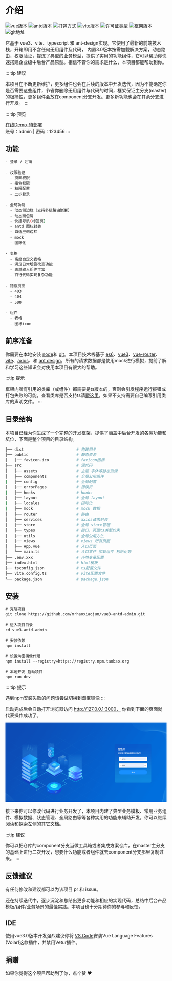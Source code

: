 # 介绍

![vue版本](https://img.shields.io/badge/vue-3.2.31-brightgreen.svg) ![antd版本](https://img.shields.io/badge/ant--design-2.2.6-brightgreen.svg) ![打包方式](https://img.shields.io/badge/build-rollup-brightgreen.svg) ![vite版本](https://img.shields.io/badge/vite-2.4.0-brightgreen.svg) ![许可证类型](https://img.shields.io/badge/license-MIT-brightgreen.svg) ![框架版本](https://img.shields.io/badge/release-v1.0.0-blue) ![git地址](https://img.shields.io/badge/Stars-go-lightgrey?logo=github&style=social)

它基于 vue3、vite、typescript 和 ant-design实现。它使用了最新的前端技术栈，开箱即用不含任何无用组件及代码， 内置3.0版本按需加载解决方案，动态路由，权限验证，提炼了典型的业务模型，提供了实用的功能组件，它可以帮助你快速搭建企业级中后台产品原型。相信不管你的需求是什么，本项目都能帮助到你。

::: tip 建议

本项目在不断更新维护，更多组件也会在后续的版本中开发迭代，因为不能确定你是否需要这些组件，节省你删除无用组件与代码的时间，框架保证主分支(master)的极简性，更多组件会放在component分支开发。更多新功能也会在其余分支进行开发。
:::

::: tip 预览

[在线Demo-待部署](xxx)  
账号：admin | 密码：123456
:::

## 功能

``` sh
- 登录 / 注销

- 权限验证
  - 页面权限
  - 指令权限
  - 权限配置
  - 二步登录

- 全局功能
  - 动态侧边栏（支持多级路由嵌套）
  - 动态面包屑
  - 快捷导航(标签页)
  - antd 图标封装
  - 自适应侧边栏
  - mock
  - 国际化

- 表格
  - 高度自定义表格
  - 满足日常增删改查功能
  - 表单输入组件丰富
  - 百行代码实现复杂功能

- 错误页面
  - 403
  - 404
  - 500

- 组件
  - 表格
  - 图标icon

```

## 前序准备

你需要在本地安装 [node](https://nodejs.org/en/)和 [git](https://git-scm.com/)。本项目技术栈基于 [es6](https://es6.ruanyifeng.com/)、[vue3](https://v3.cn.vuejs.org/)、[vue-router](https://next.router.vuejs.org/zh/)、[vite](https://vitejs.cn/)、[axios](http://www.axios-js.com/zh-cn/docs/)、和 [ant design](https://2x.antdv.com/docs/vue/introduce-cn/)，所有的请求数据都是使用mock进行模拟，提前了解和学习这些知识会对使用本项目有很大的帮助。

:::tip 提示

框架内所有引用的类库（或组件）都需要是ts版本的，否则会引发程序运行报错或打包失败的可能，查看类库是否支持ts请[戳这里](https://www.typescriptlang.org/dt/search)，如果不支持需要自己编写引用类库的声明文件。
:::

## 目录结构

本项目已经为你生成了一个完整的开发框架，提供了涵盖中后台开发的各类功能和坑位，下面是整个项目的目录结构。

```sh
├── dist                       # 构建相关
├── public                     # 静态资源
│   │── favicon.ico            # favicon图标
├── src                        # 源代码
│   ├── assets                 # 主题 字体等静态资源
│   ├── components             # 全局公用组件
|   ├── config                 # 全局配置
│   ├── errorPages             # 错误页
|   ├── hooks                  # hooks
│   ├── layout                 # 全局 layout
|   ├── locales                # 国际化
|   ├── mock                   # mock 数据
│   ├── router                 # 路由
│   ├── services               # axios请求封装
│   ├── store                  # 全局 store管理
│   ├── types                  # 接口、页面ts类型约束
│   ├── utils                  # 全局公用方法
│   ├── views                  # views 所有页面
│   ├── App.vue                # 入口页面
│   └── main.ts                # 入口文件 加载组件 初始化等
├── .env.xxx                   # 环境变量配置
├── index.html                 # html模板
├── tsconfig.json              # ts配置文件
├── vite.config.ts             # vite配置文件
└── package.json               # package.json

```

## 安装

```shell
# 克隆项目
git clone https://github.com/mrhaoxiaojun/vue3-antd-admin.git

# 进入项目目录
cd vue3-antd-admin

# 安装依赖
npm install

# 设置淘宝镜像代理
npm install --registry=https://registry.npm.taobao.org

# 本地开发 启动项目
npm run dev

```

::: tip 提示

遇到npm安装失败的问题请尝试切换到淘宝镜像
:::

启动完成后会自动打开浏览器访问 http://127.0.0.1:3000， 你看到下面的页面就代表操作成功了。

[![登陆页面](../imgs/login.jpg)](../imgs/login.jpg)

接下来你可以修改代码进行业务开发了，本项目内建了典型业务模板、常用业务组件、模拟数据、状态管理、全局路由等等各种实用的功能来辅助开发，你可以继续阅读和探索左侧的其它文档。

:::tip 建议

你可以把仓库的component分支当做工具箱或者集成方案仓库，在master主分支的基础上进行二次开发，想要什么功能或者组件就去component分支那里复制过来。
:::

## 反馈建议

有任何修改和建议都可以为该项目 pr 和 issue。

还在持续迭代中，逐步沉淀和总结出更多功能和相应的实现代码，总结中后台产品模板/组件/业务场景的最佳实践。本项目也十分期待你的参与和反馈。


## IDE

使用vue3.0版本开发强烈建议你将 [VS Code](https://visual-studio-code.en.softonic.com/)安装Vue Language Features (Volar)这款插件，并禁用Vetur插件。

## 捐赠

如果你觉得这个项目帮助到了你，点个赞 ❤️